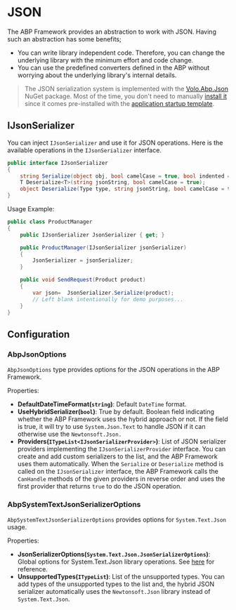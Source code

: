 # JSON
The ABP Framework provides an abstraction to work with JSON. Having such an abstraction has some benefits;

* You can write library independent code. Therefore, you can change the underlying library with the minimum effort and code change.
* You can use the predefined converters defined in the ABP without worrying about the underlying library's internal details.

> The JSON serialization system is implemented with the [Volo.Abp.Json](https://www.nuget.org/packages/Volo.Abp.Json) NuGet package. Most of the time, you don't need to manually [install it](https://abp.io/package-detail/Volo.Abp.Json) since it comes pre-installed with the [application startup template](Startup-Templates/Application.md).

## IJsonSerializer

You can inject `IJsonSerializer` and use it for JSON operations. Here is the available operations in the `IJsonSerializer` interface.

```csharp
public interface IJsonSerializer
{
    string Serialize(object obj, bool camelCase = true, bool indented = false);
    T Deserialize<T>(string jsonString, bool camelCase = true);
    object Deserialize(Type type, string jsonString, bool camelCase = true);
}
```
Usage Example:

```csharp
public class ProductManager
{
    public IJsonSerializer JsonSerializer { get; }

    public ProductManager(IJsonSerializer jsonSerializer)
    {
        JsonSerializer = jsonSerializer;
    }

    public void SendRequest(Product product)
    {
        var json=  JsonSerializer.Serialize(product);
        // Left blank intentionally for demo purposes...
    }
}
```

## Configuration

### AbpJsonOptions

`AbpJsonOptions` type provides options for the JSON operations in the ABP Framework.

Properties:
* **DefaultDateTimeFormat(`string`)**: Default `DateTime` format.
* **UseHybridSerializer(`bool`)**: True by default. Boolean field indicating whether the ABP Framework uses the hybrid approach or not. If the field is true, it will try to use `System.Json.Text` to handle JSON if it can otherwise use the `Newtonsoft.Json.`
* **Providers(`ITypeList<IJsonSerializerProvider>`)**: List of JSON serializer providers implementing the `IJsonSerializerProvider` interface. You can create and add custom serializers to the list, and the ABP Framework uses them automatically. When the `Serialize` or `Deserialize` method is called on the `IJsonSerializer` interface, the ABP Framework calls the `CanHandle` methods of the given providers in reverse order and uses the first provider that returns `true` to do the JSON operation.

### AbpSystemTextJsonSerializerOptions

`AbpSystemTextJsonSerializerOptions` provides options for  `System.Text.Json` usage. 

Properties:

- **JsonSerializerOptions(`System.Text.Json.JsonSerializerOptions`)**: Global options for System.Text.Json library operations. See [here](https://docs.microsoft.com/en-us/dotnet/api/system.text.json.jsonserializeroptions) for reference.
- **UnsupportedTypes(`ITypeList`)**: List of the unsupported types. You can add types of the unsupported types to the list and, the hybrid JSON serializer automatically uses the `Newtonsoft.Json` library instead of `System.Text.Json`.

